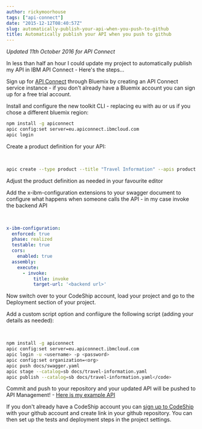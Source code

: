 ```yaml
---
author: rickymoorhouse
tags: ["api-connect"]
date: "2015-12-12T08:40:57Z"
slug: automatically-publish-your-api-when-you-push-to-github
title: Automatically publish your API when you push to github
---
```


*Updated 11th October 2016 for API Connect*

In less than half an hour I could update my project to automatically publish my API in IBM API Connect - Here's the steps...

Sign up for  [API Connect](https://console.ng.bluemix.net/catalog/services/api-connect/) through Bluemix by creating an API Connect service instance - if you don't already have a Bluemix account you can sign up for a free trial account.

Install and configure the new toolkit CLI - replacing eu with au or us if you chose a different bluemix region:

```bash
npm install -g apiconnect 
apic config:set server=eu.apiconnect.ibmcloud.com
apic login
```



Create a product definition for your API:


​    
```bash
apic create --type product --title "Travel Information" --apis product.yaml
```



Adjust the product definition as needed in your favourite editor

Add the x-ibm-configuration extensions to your swagger document to configure what happens when someone calls the API - in my case invoke the backend API


​    
```yaml
x-ibm-configuration:
  enforced: true
  phase: realized
  testable: true
  cors:
    enabled: true
  assembly:
    execute:
      - invoke:
          title: invoke
          target-url: '<backend url>'
```



Now switch over to your CodeShip account, load your project and go to the Deployment section of your project.

Add a custom script option and confiigure the following script (adding your details as needed):


​    
```bash
npm install -g apiconnect
apic config:set server=eu.apiconnect.ibmcloud.com
apic login -u <username> -p <password>
apic config:set organization=<org>
apic push docs/swagger.yaml
apic stage --catalog=sb docs/travel-information.yaml
apic publish --catalog=sb docs/travel-information.yaml</code>
```



Commit and push to your repository and your updated API will be pushed to API Management! - [Here is my example API](https://developer.beta.apim.ibmcloud.com/hirickymoorhousecouk/sb)

If you don't already have a CodeShip account you can [sign up to CodeShip](https://codeship.com/registrations/new) with your github account and create link in your github repository. You can then set up the tests and deployment steps in the project settings.
